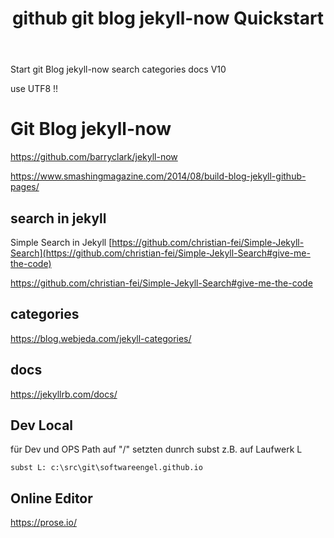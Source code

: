 ﻿---
layout: post 
title: "github git blog jekyll-now Quickstart"
categories: [web, blog]
tags: [blog, jekyll]
---

Start git Blog jekyll-now  search categories docs V10

use UTF8 !!

# Git Blog jekyll-now

<https://github.com/barryclark/jekyll-now>

<https://www.smashingmagazine.com/2014/08/build-blog-jekyll-github-pages/>


## search in jekyll

Simple Search in Jekyll [https://github.com/christian-fei/Simple-Jekyll-Search](https://github.com/christian-fei/Simple-Jekyll-Search#give-me-the-code)

<https://github.com/christian-fei/Simple-Jekyll-Search#give-me-the-code>

## categories 

<https://blog.webjeda.com/jekyll-categories/>

## docs

<https://jekyllrb.com/docs/>

## Dev Local 

für Dev und OPS Path auf "/" setzten dunrch subst z.B. auf Laufwerk L

    subst L: c:\src\git\softwareengel.github.io

## Online Editor 

https://prose.io/

